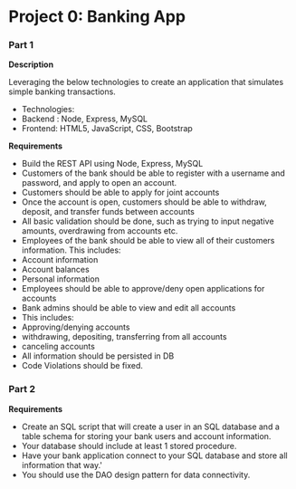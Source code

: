 # Project 0: Banking App

### Part 1
**Description**

Leveraging the below technologies to create an application that simulates simple banking transactions.

* Technologies: 
 * Backend : Node, Express, MySQL
 * Frontend: HTML5, JavaScript, CSS, Bootstrap

**Requirements**
*	Build the REST API using Node, Express, MySQL
*	Customers of the bank should be able to register with a username and password, and apply to open an account.
* Customers should be able to apply for joint accounts
*	Once the account is open, customers should be able to withdraw, deposit, and transfer funds between accounts
  * All basic validation should be done, such as trying to input negative amounts, overdrawing from accounts etc.
*	Employees of the bank should be able to view all of their customers information. This includes:
  * Account information
  * Account balances
  * Personal information
*	Employees should be able to approve/deny open applications for accounts
*	Bank admins should be able to view and edit all accounts
  * This includes:
  * Approving/denying accounts
  * withdrawing, depositing, transferring from all accounts
  * canceling accounts
*	All information should be persisted in DB
* Code Violations should be fixed.

### Part 2
**Requirements**
* Create an SQL script that will create a user in an SQL database and a table schema for storing your bank users and account information.
* Your database should include at least 1 stored procedure.
* Have your bank application connect to your SQL database  and store all information that way.'
* You should use the DAO design pattern for data connectivity.
